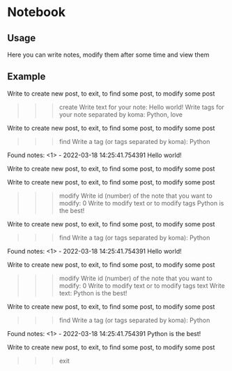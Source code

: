 # Notebook

## Usage
Here you can write notes, modify them after some time and view them

## Example
Write <create> to create new post,
 <exit> to exit,
 <find> to find some post,
 <modify> to modify some post
   
>>> create
Write text for your note: Hello world!
Write tags for your note separated by koma: Python, love
   
Write <create> to create new post,
 <exit> to exit,
 <find> to find some post,
 <modify> to modify some post

>>> find
Write a tag (or tags separated by koma): Python
   
Found notes:
<1> - 2022-03-18 14:25:41.754391
Hello world!
  
Write <create> to create new post,
 <exit> to exit,
 <find> to find some post,
 <modify> to modify some post

Write <create> to create new post,
 <exit> to exit,
 <find> to find some post,
 <modify> to modify some post

>>> modify
Write id (number) of the note that you want to modify: 0
Write <text> to modify text or <tags> to modify tags
Python is the best!

Write <create> to create new post,
 <exit> to exit,
 <find> to find some post,
 <modify> to modify some post

>>> find
Write a tag (or tags separated by koma): Python

Found notes:
<1> - 2022-03-18 14:25:41.754391
Hello world!


Write <create> to create new post,
 <exit> to exit,
 <find> to find some post,
 <modify> to modify some post

>>> modify
Write id (number) of the note that you want to modify: 0
Write <text> to modify text or <tags> to modify tags
text
Write text:
>>> Python is the best!

Write <create> to create new post,
 <exit> to exit,
 <find> to find some post,
 <modify> to modify some post

>>> find
Write a tag (or tags separated by koma): Python

Found notes:
<1> - 2022-03-18 14:25:41.754391
Python is the best!


Write <create> to create new post,
 <exit> to exit,
 <find> to find some post,
 <modify> to modify some post

>>> exit
   

